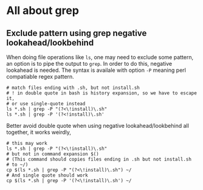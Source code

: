 # All about grep

## Exclude pattern using grep negative lookahead/lookbehind

When doing file operations like `ls`, one may need to exclude some pattern, an option is to pipe the output to `grep`. In order to do this, negative lookahead is needed. The syntax is availale with option `-P` meaning perl compatiable regex pattern.

```shell
# match files ending with .sh, but not install.sh
# ! in double quote in bash is history expansion, so we have to escape it,
# or use single-quote instead
ls *.sh | grep -P "(?<\!install)\.sh"
ls *.sh | grep -P '(?<!install)\.sh'
```

Better avoid double quote when using negative lookahead/lookbehind all together, it works weirdly,

```shell
# this may work
ls *.sh | grep -P "(?<\!install)\.sh"
# but not in command expansion $()
# (This command should copies files ending in .sh but not install.sh
# to ~/)
cp $(ls *.sh | grep -P "(?<\!install)\.sh") ~/
# And single quote should work
cp $(ls *.sh | grep -P '(?<\!install)\.sh') ~/
```
